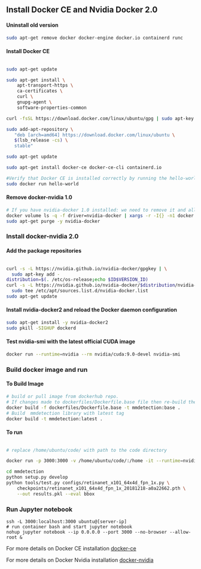 ## Install Docker CE and Nvidia Docker 2.0

#### Uninstall old version
``` sh
sudo apt-get remove docker docker-engine docker.io containerd runc
``` 
#### Install Docker CE
```sh

sudo apt-get update

sudo apt-get install \
    apt-transport-https \
    ca-certificates \
    curl \
    gnupg-agent \
    software-properties-common

curl -fsSL https://download.docker.com/linux/ubuntu/gpg | sudo apt-key add -

sudo add-apt-repository \
   "deb [arch=amd64] https://download.docker.com/linux/ubuntu \
   $(lsb_release -cs) \
   stable"

sudo apt-get update

sudo apt-get install docker-ce docker-ce-cli containerd.io

#Verify that Docker CE is installed correctly by running the hello-world image
sudo docker run hello-world

```
#### Remove docker-nvidia 1.0
```sh
# If you have nvidia-docker 1.0 installed: we need to remove it and all existing GPU containers
docker volume ls -q -f driver=nvidia-docker | xargs -r -I{} -n1 docker ps -q -a -f volume={} | xargs -r docker rm -f
sudo apt-get purge -y nvidia-docker
```
### Install docker-nvidia 2.0

#### Add the package repositories

```sh

curl -s -L https://nvidia.github.io/nvidia-docker/gpgkey | \
  sudo apt-key add -
distribution=$(. /etc/os-release;echo $ID$VERSION_ID)
curl -s -L https://nvidia.github.io/nvidia-docker/$distribution/nvidia-docker.list | \
  sudo tee /etc/apt/sources.list.d/nvidia-docker.list
sudo apt-get update

```
#### Install nvidia-docker2 and reload the Docker daemon configuration
```sh
sudo apt-get install -y nvidia-docker2
sudo pkill -SIGHUP dockerd
```

#### Test nvidia-smi with the latest official CUDA image
```sh
docker run --runtime=nvidia --rm nvidia/cuda:9.0-devel nvidia-smi
```

### Build docker image and run

#### To Build Image 
```sh
# build or pull image from dockerhub repo.
# If changes made to dockerfiles/Dockerfile.base file then re-build the base image otherwise build the library
docker build -f dockerfiles/Dockerfile.base -t mmdetection:base .
# Build  mmdetection library with latest tag
docker build -t mmdetection:latest .
```

#### To run 

```sh

# replace /home/ubuntu/code/ with path to the code directory

docker run -p 3000:3000 -v /home/ubuntu/code/:/home -it --runtime=nvidia --rm mmdetection:latest

cd mmdetection
python setup.py develop
python tools/test.py configs/retinanet_x101_64x4d_fpn_1x.py \
    checkpoints/retinanet_x101_64x4d_fpn_1x_20181218-a0a22662.pth \
    --out results.pkl --eval bbox

```

### Run Jupyter notebook

```ssh
ssh -L 3000:localhost:3000 ubuntu@[server-ip]
# run container bash and start jupyter notebook
nohup jupyter notebook --ip 0.0.0.0 --port 3000 --no-browser --allow-root &

```
<!-- scp -r /home/nasir/Downloads/download.tar ubuntu@172.31.20.106:code/mmdetection/data/ -->

<!-- ./tools/dist_train.sh configs/retinanet_x101_64x4d_fpn_1x.py 8 --validate  -->

For more details on Docker CE installation [docker-ce](https://docs.docker.com/install/linux/docker-ce/ubuntu/)

For more details on Docker Nvidia installation [docker-nvidia](https://github.com/NVIDIA/nvidia-docker)